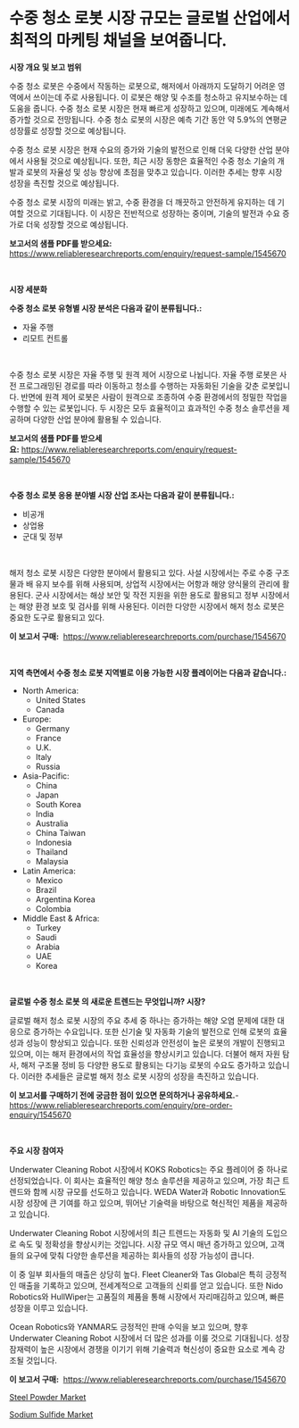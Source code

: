 <p><h1>수중 청소 로봇 시장 규모는 글로벌 산업에서 최적의 마케팅 채널을 보여줍니다.</h1></p><p><strong>시장 개요 및 보고 범위</strong></p>
<p><p>수중 청소 로봇은 수중에서 작동하는 로봇으로, 해저에서 아래까지 도달하기 어려운 영역에서 쓰이는데 주로 사용됩니다. 이 로봇은 해양 및 수조를 청소하고 유지보수하는 데 도움을 줍니다. 수중 청소 로봇 시장은 현재 빠르게 성장하고 있으며, 미래에도 계속해서 증가할 것으로 전망됩니다. 수중 청소 로봇의 시장은 예측 기간 동안 약 5.9%의 연평균 성장률로 성장할 것으로 예상됩니다.</p><p>수중 청소 로봇 시장은 현재 수요의 증가와 기술의 발전으로 인해 더욱 다양한 산업 분야에서 사용될 것으로 예상됩니다. 또한, 최근 시장 동향은 효율적인 수중 청소 기술의 개발과 로봇의 자율성 및 성능 향상에 초점을 맞추고 있습니다. 이러한 추세는 향후 시장 성장을 촉진할 것으로 예상됩니다.</p><p>수중 청소 로봇 시장의 미래는 밝고, 수중 환경을 더 깨끗하고 안전하게 유지하는 데 기여할 것으로 기대됩니다. 이 시장은 전반적으로 성장하는 중이며, 기술의 발전과 수요 증가로 더욱 성장할 것으로 예상됩니다.</p></p>
<p><strong>보고서의 샘플 PDF를 받으세요:</strong> <a href="https://www.reliableresearchreports.com/enquiry/request-sample/1545670">https://www.reliableresearchreports.com/enquiry/request-sample/1545670</a></p>
<p>&nbsp;</p>
<p><strong>시장 세분화</strong></p>
<p><strong>수중 청소 로봇 유형별 시장 분석은 다음과 같이 분류됩니다.:</strong></p>
<p><ul><li>자율 주행</li><li>리모트 컨트롤</li></ul></p>
<p>&nbsp;</p>
<p><p>수중 청소 로봇 시장은 자율 주행 및 원격 제어 시장으로 나뉩니다. 자율 주행 로봇은 사전 프로그래밍된 경로를 따라 이동하고 청소를 수행하는 자동화된 기술을 갖춘 로봇입니다. 반면에 원격 제어 로봇은 사람이 원격으로 조종하여 수중 환경에서의 정밀한 작업을 수행할 수 있는 로봇입니다. 두 시장은 모두 효율적이고 효과적인 수중 청소 솔루션을 제공하며 다양한 산업 분야에 활용될 수 있습니다.</p></p>
<p><strong>보고서의 샘플 PDF를 받으세요:</strong>&nbsp;<a href="https://www.reliableresearchreports.com/enquiry/request-sample/1545670">https://www.reliableresearchreports.com/enquiry/request-sample/1545670</a></p>
<p>&nbsp;</p>
<p><strong> 수중 청소 로봇 응용 분야별 시장 산업 조사는 다음과 같이 분류됩니다.:</strong></p>
<p><ul><li>비공개</li><li>상업용</li><li>군대 및 정부</li></ul></p>
<p>&nbsp;</p>
<p><p>해저 청소 로봇 시장은 다양한 분야에서 활용되고 있다. 사설 시장에서는 주로 수중 구조물과 배 유지 보수를 위해 사용되며, 상업적 시장에서는 어항과 해양 양식물의 관리에 활용된다. 군사 시장에서는 해상 보안 및 작전 지원을 위한 용도로 활용되고 정부 시장에서는 해양 환경 보호 및 검사를 위해 사용된다. 이러한 다양한 시장에서 해저 청소 로봇은 중요한 도구로 활용되고 있다.</p></p>
<p><strong>이 보고서 구매:</strong>&nbsp; <a href="https://www.reliableresearchreports.com/purchase/1545670">https://www.reliableresearchreports.com/purchase/1545670</a></p>
<p>&nbsp;</p>
<p><strong>지역 측면에서 수중 청소 로봇 지역별로 이용 가능한 시장 플레이어는 다음과 같습니다.:</strong></p>
<p><ul>
    <li>
        North America:
        <ul>
            <li>United States</li>
            <li>Canada</li>
        </ul>
    </li>
    <li>
        Europe:
        <ul>
            <li>Germany</li>
            <li>France</li>
            <li>U.K.</li>
            <li>Italy</li>
            <li>Russia</li>
        </ul>
    </li>
    <li>
        Asia-Pacific:
        <ul>
            <li>China</li>
            <li>Japan</li>
            <li>South Korea</li>
            <li>India</li>
            <li>Australia</li>
            <li>China Taiwan</li>
            <li>Indonesia</li>
            <li>Thailand</li>
            <li>Malaysia</li>
        </ul>
    </li>
    <li>
        Latin America:
        <ul>
            <li>Mexico</li>
            <li>Brazil</li>
            <li>Argentina Korea</li>
            <li>Colombia</li>
        </ul>
    </li>
    <li>
        Middle East & Africa:
        <ul>
            <li>Turkey</li>
            <li>Saudi</li>
            <li>Arabia</li>
            <li>UAE</li>
            <li>Korea</li>
        </ul>
    </li>
    </ul></p>
<p>&nbsp;</p>
<p><strong>글로벌 수중 청소 로봇 의 새로운 트렌드는 무엇입니까? 시장?</strong></p>
<p><p>글로벌 해저 청소 로봇 시장의 주요 추세 중 하나는 증가하는 해양 오염 문제에 대한 대응으로 증가하는 수요입니다. 또한 신기술 및 자동화 기술의 발전으로 인해 로봇의 효율성과 성능이 향상되고 있습니다. 또한 신뢰성과 안전성이 높은 로봇의 개발이 진행되고 있으며, 이는 해저 환경에서의 작업 효율성을 향상시키고 있습니다. 더불어 해저 자원 탐사, 해저 구조물 정비 등 다양한 용도로 활용되는 다기능 로봇의 수요도 증가하고 있습니다. 이러한 추세들은 글로벌 해저 청소 로봇 시장의 성장을 촉진하고 있습니다.</p></p>
<p><strong>이 보고서를 구매하기 전에 궁금한 점이 있으면 문의하거나 공유하세요.</strong>- <a href="https://www.reliableresearchreports.com/enquiry/pre-order-enquiry/1545670">https://www.reliableresearchreports.com/enquiry/pre-order-enquiry/1545670</a></p>
<p>&nbsp;</p>
<p><strong>주요 시장 참여자</strong></p>
<p><p>Underwater Cleaning Robot 시장에서 KOKS Robotics는 주요 플레이어 중 하나로 선정되었습니다. 이 회사는 효율적인 해양 청소 솔루션을 제공하고 있으며, 가장 최근 트렌드와 함께 시장 규모를 선도하고 있습니다. WEDA Water과 Robotic Innovation도 시장 성장에 큰 기여를 하고 있으며, 뛰어난 기술력을 바탕으로 혁신적인 제품을 제공하고 있습니다.</p><p>Underwater Cleaning Robot 시장에서의 최근 트렌드는 자동화 및 AI 기술의 도입으로 속도 및 정확성을 향상시키는 것입니다. 시장 규모 역시 매년 증가하고 있으며, 고객들의 요구에 맞춰 다양한 솔루션을 제공하는 회사들의 성장 가능성이 큽니다.</p><p>이 중 일부 회사들의 매출은 상당히 높다. Fleet Cleaner와 Tas Global은 특히 긍정적인 매출을 기록하고 있으며, 전세계적으로 고객들의 신뢰를 얻고 있습니다. 또한 Nido Robotics와 HullWiper는 고품질의 제품을 통해 시장에서 자리매김하고 있으며, 빠른 성장을 이루고 있습니다.</p><p>Ocean Robotics와 YANMAR도 긍정적인 판매 수익을 보고 있으며, 향후 Underwater Cleaning Robot 시장에서 더 많은 성과를 이룰 것으로 기대됩니다. 성장 잠재력이 높은 시장에서 경쟁을 이기기 위해 기술력과 혁신성이 중요한 요소로 계속 강조될 것입니다.</p></p>
<p><strong>이 보고서 구매:</strong>&nbsp;&nbsp;<a href="https://www.reliableresearchreports.com/purchase/1545670">https://www.reliableresearchreports.com/purchase/1545670</a></p>
<p><p><a href="https://fuschia-pecorino-a6d.notion.site/Steel-Powder-Market-Analysis-and-Market-Size-Global-Industry-Overview-Market-Segmentation-and-Fore-75142ddbb70441819121844c42a80aac">Steel Powder Market</a></p><p><a href="https://changeable-paste-463.notion.site/Sodium-Sulfide-Market-Research-Report-Unlocks-Analysis-on-the-Market-Financial-Status-Market-Size--0e07e864769a47d98424df4bdfe44d71">Sodium Sulfide Market</a></p></p>
